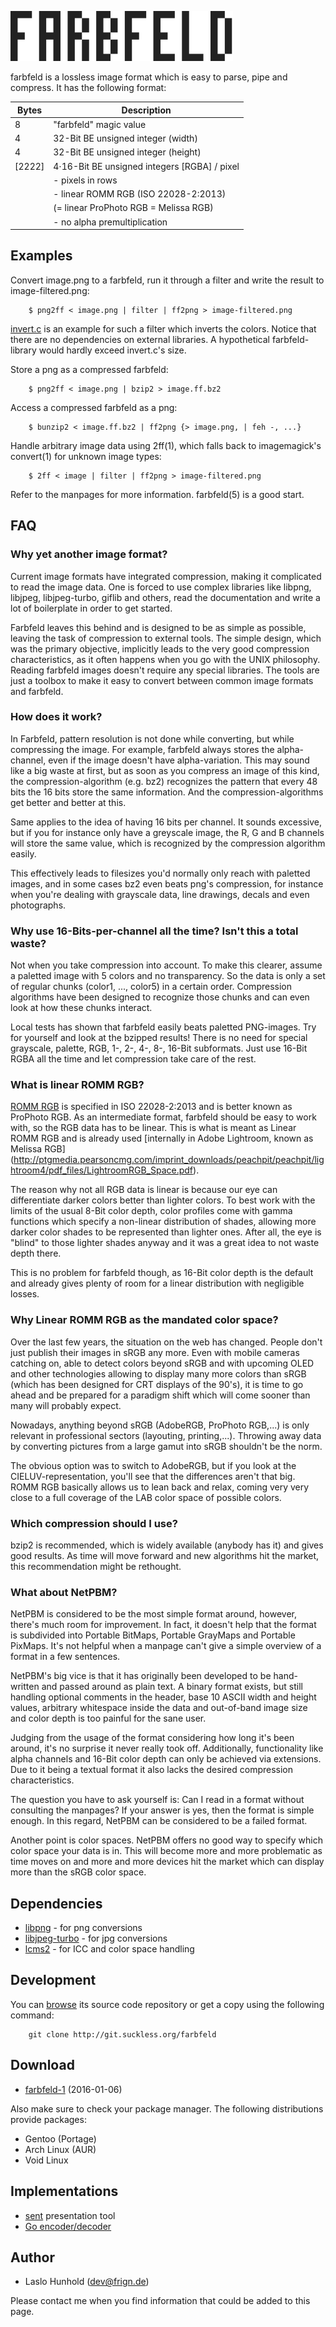 ![farbfeld](farbfeld.svg)

farbfeld is a lossless image format which is easy to parse, pipe and
compress.
It has the following format:

| Bytes  | Description                                   |
|--------|-----------------------------------------------|
| 8      | "farbfeld" magic value                        |
| 4      | 32-Bit BE unsigned integer (width)            |
| 4      | 32-Bit BE unsigned integer (height)           |
| [2222] | 4⋅16-Bit BE unsigned integers [RGBA] / pixel  |
|        |    - pixels in rows                           |
|        |    - linear ROMM RGB (ISO 22028-2:2013)       |
|        |         (= linear ProPhoto RGB = Melissa RGB) |
|        |    - no alpha premultiplication               |

Examples
--------

Convert image.png to a farbfeld, run it through a filter and write the
result to image-filtered.png:

        $ png2ff < image.png | filter | ff2png > image-filtered.png

[invert.c](invert.c) is an example for such a filter which inverts
the colors. Notice that there are no dependencies on external libraries.
A hypothetical farbfeld-library would hardly exceed invert.c's size.


Store a png as a compressed farbfeld:

        $ png2ff < image.png | bzip2 > image.ff.bz2

Access a compressed farbfeld as a png:

        $ bunzip2 < image.ff.bz2 | ff2png {> image.png, | feh -, ...}

Handle arbitrary image data using 2ff(1), which falls
back to imagemagick's convert(1) for unknown image types:

        $ 2ff < image | filter | ff2png > image-filtered.png

Refer to the manpages for more information. farbfeld(5) is a good start.

FAQ
---

### Why yet another image format?

Current image formats have integrated compression,
making it complicated to read the image data.
One is forced to use complex libraries like libpng,
libjpeg, libjpeg-turbo, giflib and others, read the
documentation and write a lot of boilerplate in order
to get started.

Farbfeld leaves this behind and is designed to be as
simple as possible, leaving the task of compression
to external tools.
The simple design, which was the primary objective,
implicitly leads to the very good compression
characteristics, as it often happens when you go with
the UNIX philosophy.
Reading farbfeld images doesn't require any special
libraries. The tools are just a toolbox
to make it easy to convert between common image formats
and farbfeld.

### How does it work?

In Farbfeld, pattern resolution is not done while
converting, but while compressing the image.
For example, farbfeld always stores the alpha-channel,
even if the image doesn't have alpha-variation.
This may sound like a big waste at first, but as
soon as you compress an image of this kind, the
compression-algorithm (e.g. bz2) recognizes the
pattern that every 48 bits the 16 bits store the
same information.
And the compression-algorithms get better and better
at this.

Same applies to the idea of having 16 bits per channel.
It sounds excessive, but if you for instance only have
a greyscale image, the R, G and B channels will store
the same value, which is recognized by the compression
algorithm easily.

This effectively leads to filesizes you'd normally only
reach with paletted images, and in some cases bz2 even
beats png's compression, for instance when you're dealing
with grayscale data, line drawings, decals and even
photographs.

### Why use 16-Bits-per-channel all the time? Isn't this a total waste?

Not when you take compression into account. To make this
clearer, assume a paletted image with 5 colors and no
transparency. So the data is only a set of regular chunks
(color1, ..., color5) in a certain order.
Compression algorithms have been designed to recognize those
chunks and can even look at how these chunks interact.

Local tests has shown that farbfeld easily beats paletted
PNG-images. Try for yourself and look at the bzipped results!
There is no need for special grayscale, palette, RGB, 1-, 2-,
4-, 8-, 16-Bit subformats.
Just use 16-Bit RGBA all the time and let compression take
care of the rest.

### What is linear ROMM RGB?

[ROMM RGB](http://www.color.org/chardata/rgb/rommrgb.xalter) is specified
in ISO 22028-2:2013 and is better known as ProPhoto RGB.
As an intermediate format, farbfeld should be easy to work with, so the
RGB data has to be linear.
This is what is meant as Linear ROMM RGB and is already used
[internally in Adobe Lightroom, known as Melissa RGB]
(http://ptgmedia.pearsoncmg.com/imprint_downloads/peachpit/peachpit/lightroom4/pdf_files/LightroomRGB_Space.pdf).

The reason why not all RGB data is linear is because our eye can differentiate
darker colors better than lighter colors. To best work with the limits of
the usual 8-Bit color depth, color profiles come with gamma functions which
specify a non-linear distribution of shades, allowing more darker color
shades to be represented than lighter ones. After all, the eye is "blind"
to those lighter shades anyway and it was a great idea to not waste depth
there.

This is no problem for farbfeld though, as 16-Bit color depth is the default and
already gives plenty of room for a linear distribution with negligible losses.

### Why Linear ROMM RGB as the mandated color space?

Over the last few years, the situation on the web has changed. People
don't just publish their images in sRGB any more. Even with mobile cameras
catching on, able to detect colors beyond sRGB and with upcoming OLED
and other technologies allowing to display many more colors than sRGB
(which has been designed for CRT displays of the 90's), it is time to
go ahead and be prepared for a paradigm shift which will come sooner than
many will probably expect.

Nowadays, anything beyond sRGB (AdobeRGB, ProPhoto RGB,...) is only
relevant in professional sectors (layouting, printing,...).
Throwing away data by converting pictures from a large gamut into sRGB
shouldn't be the norm.

The obvious option was to switch to AdobeRGB, but if you look at the
CIELUV-representation, you'll see that the differences aren't that big.
ROMM RGB basically allows us to lean back and relax, coming very very
close to a full coverage of the LAB color space of possible colors.

### Which compression should I use?

bzip2 is recommended, which is widely available (anybody has it)
and gives good results. As time will move forward and new
algorithms hit the market, this recommendation might be rethought.

### What about NetPBM?

NetPBM is considered to be the most simple format around,
however, there's much room for improvement.
In fact, it doesn't help that the format is subdivided into
Portable BitMaps, Portable GrayMaps and Portable PixMaps.
It's not helpful when a manpage can't give a simple overview
of a format in a few sentences.

NetPBM's big vice is that it has originally been developed
to be hand-written and passed around as plain text. A binary
format exists, but still handling optional comments
in the header, base 10 ASCII width and height values,
arbitrary whitespace inside the data and out-of-band
image size and color depth is too painful for the sane user.

Judging from the usage of the format considering how long
it's been around, it's no surprise it never really took off.
Additionally, functionality like alpha channels and 16-Bit
color depth can only be achieved via extensions.
Due to it being a textual format it also lacks the desired
compression characteristics.

The question you have to ask yourself is: Can I read in a
format without consulting the manpages? If your answer is
yes, then the format is simple enough.
In this regard, NetPBM can be considered to be a failed format.

Another point is color spaces. NetPBM offers no good way to
specify which color space your data is in. This will become more
and more problematic as time moves on and more and more devices
hit the market which can display more than the sRGB color space.

Dependencies
------------

* [libpng](http://www.libpng.org/pub/png/libpng.html) - for png conversions
* [libjpeg-turbo](http://libjpeg-turbo.virtualgl.org/) - for jpg conversions
* [lcms2](http://www.littlecms.com/) - for ICC and color space handling

Development
-----------

You can [browse](http://git.suckless.org/farbfeld) its source code repository
or get a copy using the following command:

        git clone http://git.suckless.org/farbfeld

Download
--------

* [farbfeld-1](http://dl.suckless.org/farbfeld/farbfeld-1.tar.gz) (2016-01-06)

Also make sure to check your package manager. The following distributions
provide packages:

* Gentoo (Portage)
* Arch Linux (AUR)
* Void Linux

Implementations
---------------

* [sent](http://tools.suckless.org/sent/) presentation tool
* [Go encoder/decoder](https://github.com/hullerob/go.farbfeld)

Author
------

* Laslo Hunhold (dev@frign.de)

Please contact me when you find information that could be added to this
page.
